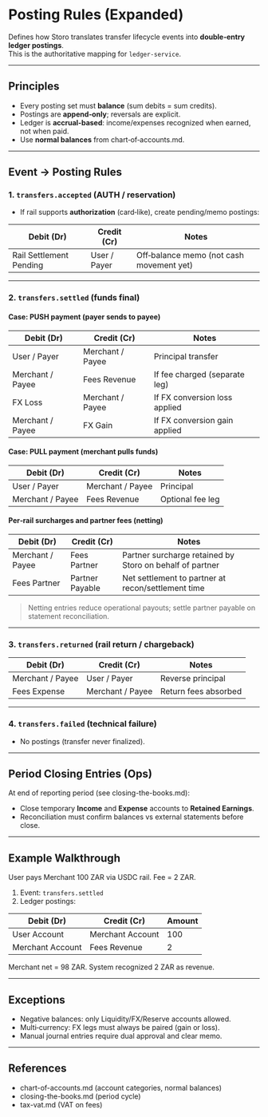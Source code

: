 # Posting Rules (Expanded)

Defines how Storo translates transfer lifecycle events into **double‑entry ledger postings**.  
This is the authoritative mapping for `ledger-service`.

---

## Principles
- Every posting set must **balance** (sum debits = sum credits).  
- Postings are **append‑only**; reversals are explicit.  
- Ledger is **accrual‑based**: income/expenses recognized when earned, not when paid.  
- Use **normal balances** from chart‑of‑accounts.md.  

---

## Event → Posting Rules

### 1. `transfers.accepted` (AUTH / reservation)
- If rail supports **authorization** (card‑like), create pending/memo postings:

| Debit (Dr) | Credit (Cr) | Notes |
|------------|-------------|-------|
| Rail Settlement Pending | User / Payer | Off‑balance memo (not cash movement yet) |

---

### 2. `transfers.settled` (funds final)

#### Case: PUSH payment (payer sends to payee)
| Debit (Dr) | Credit (Cr) | Notes |
|------------|-------------|-------|
| User / Payer | Merchant / Payee | Principal transfer |
| Merchant / Payee | Fees Revenue | If fee charged (separate leg) |
| FX Loss | Merchant / Payee | If FX conversion loss applied |
| Merchant / Payee | FX Gain | If FX conversion gain applied |

#### Case: PULL payment (merchant pulls funds)
| Debit (Dr) | Credit (Cr) | Notes |
|------------|-------------|-------|
| User / Payer | Merchant / Payee | Principal |
| Merchant / Payee | Fees Revenue | Optional fee leg |

#### Per‑rail surcharges and partner fees (netting)
| Debit (Dr) | Credit (Cr) | Notes |
|------------|-------------|-------|
| Merchant / Payee | Fees Partner | Partner surcharge retained by Storo on behalf of partner |
| Fees Partner | Partner Payable | Net settlement to partner at recon/settlement time |

> Netting entries reduce operational payouts; settle partner payable on statement reconciliation.

---

### 3. `transfers.returned` (rail return / chargeback)

| Debit (Dr) | Credit (Cr) | Notes |
|------------|-------------|-------|
| Merchant / Payee | User / Payer | Reverse principal |
| Fees Expense | Merchant / Payee | Return fees absorbed |

---

### 4. `transfers.failed` (technical failure)
- No postings (transfer never finalized).

---

## Period Closing Entries (Ops)

At end of reporting period (see closing-the-books.md):

- Close temporary **Income** and **Expense** accounts to **Retained Earnings**.  
- Reconciliation must confirm balances vs external statements before close.  

---

## Example Walkthrough

User pays Merchant 100 ZAR via USDC rail. Fee = 2 ZAR.

1. Event: `transfers.settled`
2. Ledger postings:

| Debit (Dr) | Credit (Cr) | Amount |
|------------|-------------|--------|
| User Account | Merchant Account | 100 |
| Merchant Account | Fees Revenue | 2 |

Merchant net = 98 ZAR. System recognized 2 ZAR as revenue.

---

## Exceptions

- Negative balances: only Liquidity/FX/Reserve accounts allowed.  
- Multi‑currency: FX legs must always be paired (gain or loss).  
- Manual journal entries require dual approval and clear memo.  

---

## References

- chart-of-accounts.md (account categories, normal balances)  
- closing-the-books.md (period cycle)  
- tax-vat.md (VAT on fees)  
